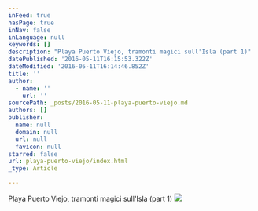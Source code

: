 ```yaml
---
inFeed: true
hasPage: true
inNav: false
inLanguage: null
keywords: []
description: "Playa Puerto Viejo, tramonti magici sull'Isla (part 1)"
datePublished: '2016-05-11T16:15:53.322Z'
dateModified: '2016-05-11T16:14:46.852Z'
title: ''
author:
  - name: ''
    url: ''
sourcePath: _posts/2016-05-11-playa-puerto-viejo.md
authors: []
publisher:
  name: null
  domain: null
  url: null
  favicon: null
starred: false
url: playa-puerto-viejo/index.html
_type: Article

---
```

Playa Puerto Viejo, tramonti magici sull'Isla (part 1)
![](https://the-grid-user-content.s3-us-west-2.amazonaws.com/66bc2ab4-b8ec-4aaf-8d66-03d769e7e9de.jpg)